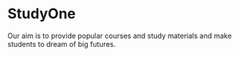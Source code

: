 # StudyOne
Our aim is to provide popular courses and study materials and make students to dream of big futures.
